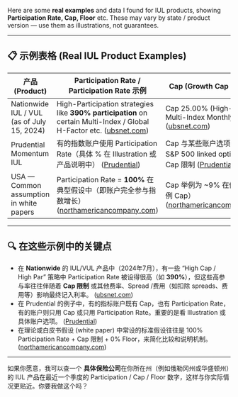 Here are some **real examples** and data I found for IUL products, showing **Participation Rate, Cap, Floor** etc. These may vary by state / product version — use them as illustrations, not guarantees.

---

## 📋 示例表格 (Real IUL Product Examples)

| 产品 (Product)                               | Participation Rate / Participation Rate 示例                                                                                | Cap (Growth Cap 上限) 示例                                              | Floor (Floor Rate 保底利率) 示例                                                             |
| ------------------------------------------ | ------------------------------------------------------------------------------------------------------------------------- | ------------------------------------------------------------------- | -------------------------------------------------------------------------------------- |
| Nationwide IUL / VUL (as of July 15, 2024) | High-Participation strategies like **390% participation** on certain Multi-Index / Global H-Factor etc. ([ubsnet.com][1]) | Cap 25.00% (High-Cap Multi-Index Monthly Avg) ([ubsnet.com][1])     | Floor guaranteed 0% in many indexed accounts (protects against loss) ([Prudential][2]) |
| Prudential Momentum IUL                    | 有的指数账户使用 Participation Rate（具体 % 在 Illustration 或产品说明中） ([Prudential][2])                                                 | Cap 与某些账户选项有关；例如 S\&P 500 linked options 有 Cap 限制 ([Prudential][2]) | Floor 通常为 0%，以保证市场下跌年份不会给保单带来负收益 ([Prudential][2])                                     |
| USA — Common assumption in white papers    | Participation Rate = **100%** 在典型假设中（即账户完全参与指数增长） ([northamericancompany.com][3])                                         | Cap 举例为 \~9% 在假设中（示例 Cap） ([northamericancompany.com][3])           | Floor 在这些示例中为 0%（也就是没有负增长被分配） ([northamericancompany.com][3])                          |

---

## 🔍 在这些示例中的关键点

* 在 **Nationwide** 的 IUL/VUL 产品中（2024年7月），有一些 “High Cap / High Par” 策略中 Participation Rate 被设得很高（如 **390%**），但这些高参与率往往伴随着 **Cap 限制** 或其他费率、Spread /费用（如扣除 spreads、费用等）影响最终记入利率。 ([ubsnet.com][1])
* 在 Prudential 的例子中，有的指标账户既有 Cap，也有 Participation Rate，有的账户则只用 Cap 或只用 Participation Rate。重要的是看 Illustration 或具体账户选项。 ([Prudential][2])
* 在理论或白皮书假设 (white paper) 中常设的标准假设往往是 100% Participation Rate + Cap 限制 + 0% Floor，来简化比较和说明机制。 ([northamericancompany.com][3])

---

如果你愿意，我可以查一个 **具体保险公司**在你所在州（例如俄勒冈州或华盛顿州）的 IUL 产品在最近一个季度的 Participation / Cap / Floor 数字，这样与你实际情况更贴近。你要我做这个吗？

[1]: https://www.ubsnet.com/wp-content/uploads/LAM-5462M3-Nationwide-IUL-and-VUL-Rate-Changes-July-15-2024-FINAL.pdf?utm_source=chatgpt.com "Higher cap, participation and spread rates"
[2]: https://www.prudential.com/personal/life-insurance/find-life-insurance-policy/indexed-universal-life-insurance?utm_source=chatgpt.com "Indexed Universal Life Insurance Policies"
[3]: https://www.northamericancompany.com/documents/35457/8956056/950NM-4%2BIUL%2BWhite%2BPaper.pdf/90fa4200-d2cf-5b0b-fbbd-ba140d786085?utm_source=chatgpt.com "The indexed universal life approach"

